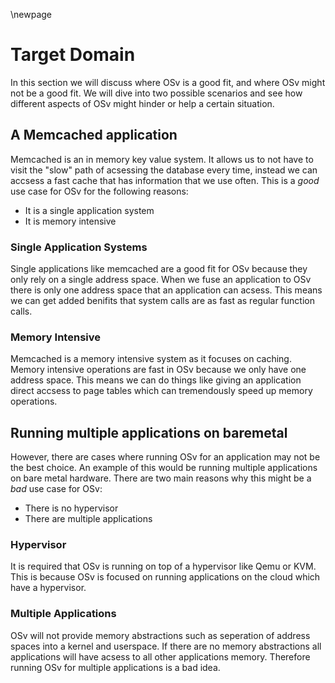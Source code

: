 \newpage

# Target Domain

In this section we will discuss where OSv is a good fit, and where OSv might not be a good fit.
We will dive into two possible scenarios and see how different aspects of OSv might hinder or help a certain situation.

## A Memcached application
Memcached is an in memory key value system. It allows us to not have to visit the "slow" path of acsessing the database every time, instead we can accsess a fast cache that has information that we use often. This is a *good* use case for OSv for the following reasons: 

- It is a single application system
- It is memory intensive

### Single Application Systems
Single applications like memcached are a good fit for OSv because they only rely on a single address space. When we fuse an application to OSv there is only one address space that an application can acsess. This means we can get added benifits that system calls are as fast as regular function calls. 

### Memory Intensive
Memcached is a memory intensive system as it focuses on caching. Memory intensive operations are fast in OSv because we only have one address space. This means we can do things like giving an application direct accsess to page tables which can tremendously speed up memory operations. 

## Running multiple applications on baremetal
However, there are cases where running OSv for an application may not be the best choice. An example of this would be running multiple applications on bare metal hardware. There are two main reasons why this might be a *bad* use case for OSv: 

- There is no hypervisor
- There are multiple applications

### Hypervisor
It is required that OSv is running on top of a hypervisor like Qemu or KVM. This is because OSv is focused on running applications on the cloud which have a hypervisor. 

### Multiple Applications
OSv will not provide memory abstractions such as seperation of address spaces into a kernel and userspace. If there are no memory abstractions all applications will have acsess to all other applications memory. Therefore running OSv for multiple applications is a bad idea. 
